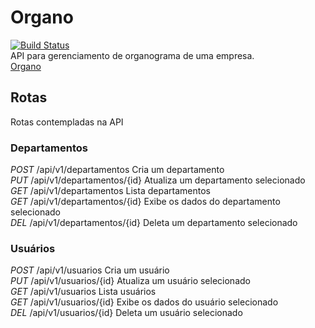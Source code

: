 # Organo
[![Build Status](https://travis-ci.org/vinyguedess/organo.svg?branch=master)](https://travis-ci.org/vinyguedess/organo)<br />
API para gerenciamento de organograma de uma empresa.<br />
[Organo](http://organo.herokuapp.com)

## Rotas
Rotas contempladas na API

### Departamentos
*POST* /api/v1/departamentos        Cria um departamento<br />
*PUT*  /api/v1/departamentos/{id}   Atualiza um departamento selecionado<br />
*GET*  /api/v1/departamentos        Lista departamentos<br />
*GET*  /api/v1/departamentos/{id}   Exibe os dados do departamento selecionado<br />
*DEL*  /api/v1/departamentos/{id}   Deleta um departamento selecionado

### Usuários
*POST* /api/v1/usuarios        Cria um usuário<br />
*PUT*  /api/v1/usuarios/{id}   Atualiza um usuário selecionado<br />
*GET*  /api/v1/usuarios        Lista usuários<br />
*GET*  /api/v1/usuarios/{id}   Exibe os dados do usuário selecionado<br />
*DEL*  /api/v1/usuarios/{id}   Deleta um usuário selecionado
